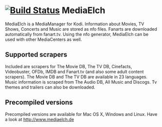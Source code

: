 [![Build Status](https://travis-ci.org/konserw/MediaElch.svg?branch=ci)](https://travis-ci.org/konserw/MediaElch)
MediaElch
=========

MediaElch is a MediaManager for Kodi. Information about Movies, TV Shows, Concerts and Music are stored as nfo files. Fanarts are downloaded automatically from fanart.tv.
Using the nfo generator, MediaElch can be used with other MediaCenters as well.

Supported scrapers
------------------

Included are scrapers for The Movie DB, The TV DB, Cinefacts, Videobuster, OFDb, IMDB and Fanart.tv (and also some adult content scrapers).
The Movie DB and The TV DB are available in 23 languages.
Music information is scraped from The Audio DB, All Music and Discogs.
Tv themes and trailers can also be downloaded.

Precompiled versions
--------------------

Precompiled versions are available for Mac OS X, Windows and Linux.
Have a look at http://www.mediaelch.de
